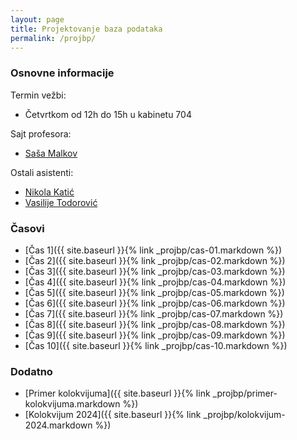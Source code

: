 ```yaml
---
layout: page
title: Projektovanje baza podataka
permalink: /projbp/
---
```


### Osnovne informacije

Termin vežbi:
- Četvrtkom od 12h do 15h u kabinetu 704

Sajt profesora:
- [Saša Malkov](http://poincare.matf.bg.ac.rs/~smalkov/)

Ostali asistenti:
- [Nikola Katić](http://poincare.matf.bg.ac.rs/~nikola.katic/)
- [Vasilije Todorović](http://poincare.matf.bg.ac.rs/~vasilije.todorovic/)

### Časovi

- [Čas 1]({{ site.baseurl }}{% link _projbp/cas-01.markdown %})
- [Čas 2]({{ site.baseurl }}{% link _projbp/cas-02.markdown %})
- [Čas 3]({{ site.baseurl }}{% link _projbp/cas-03.markdown %})
- [Čas 4]({{ site.baseurl }}{% link _projbp/cas-04.markdown %})
- [Čas 5]({{ site.baseurl }}{% link _projbp/cas-05.markdown %})
- [Čas 6]({{ site.baseurl }}{% link _projbp/cas-06.markdown %})
- [Čas 7]({{ site.baseurl }}{% link _projbp/cas-07.markdown %})
- [Čas 8]({{ site.baseurl }}{% link _projbp/cas-08.markdown %})
- [Čas 9]({{ site.baseurl }}{% link _projbp/cas-09.markdown %})
- [Čas 10]({{ site.baseurl }}{% link _projbp/cas-10.markdown %})

### Dodatno

- [Primer kolokvijuma]({{ site.baseurl }}{% link _projbp/primer-kolokvijuma.markdown %})
- [Kolokvijum 2024]({{ site.baseurl }}{% link _projbp/kolokvijum-2024.markdown %})

